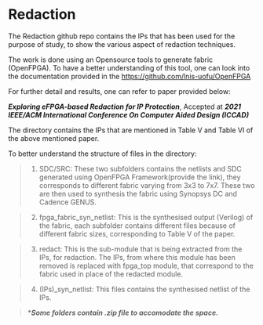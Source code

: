 # Redaction

The Redaction github repo contains the IPs that has been used for the purpose of study, to show the various aspect of redaction techniques.

The work is done using an Opensource tools to generate fabric (OpenFPGA). To have a better understanding of this tool, one can look into the documentation provided in the 
https://github.com/lnis-uofu/OpenFPGA

For further detail and results, one can refer to paper provided below:

***Exploring eFPGA-based Redaction for IP Protection***, Accepted at ***2021 IEEE/ACM International Conference On Computer Aided Design (ICCAD)***

The directory contains the IPs that are mentioned in Table V and Table VI of the above mentioned paper.

To better understand the structure of files in the directory:

> 1. SDC/SRC: These two subfolders contains the netlists and SDC generated using OpenFPGA Framework(provide the link), they corresponds to different fabric varying from 3x3 to 
            7x7. These two are then used to synthesis the fabric using Synopsys DC and Cadence GENUS.
       
> 2. fpga_fabric_syn_netlist: This is the synthesised output (Verilog) of the fabric, each subfolder contains different files because of different fabric sizes, corresponding
                            to Table V of the paper.
     
> 3. redact: This is the sub-module that is being extracted from the IPs, for redaction. The IPs, from where this module has been removed is replaced with fpga_top module,
            that correspond to the fabric used in place of the redacted module.
            
> 4. (IPs)\_syn_netlist: This files contains the synthesised netlist of the IPs.

> ****Some folders contain .zip file to accomodate the space.***

